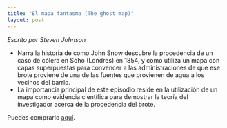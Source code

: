 ```yaml
---
title: "El mapa fantasma (The ghost map)"
layout: post
---
```


*Escrito por Steven Johnson*
* Narra la historia de como John Snow descubre la procedencia de un caso de cólera en Soho (Londres) en 1854, y como utiliza un mapa con capas superpuestas para convencer a las administraciones de que ese brote proviene de una de las fuentes que provienen de agua a los vecinos del barrio. 
* La importancia principal de este episodio reside en la utilización de un mapa como evidencia científica para demostrar la teoría del investigador acerca de la procedencia del brote.

Puedes comprarlo [aquí](https://capitanswing.com/libros/el-mapa-fantasma/). 
